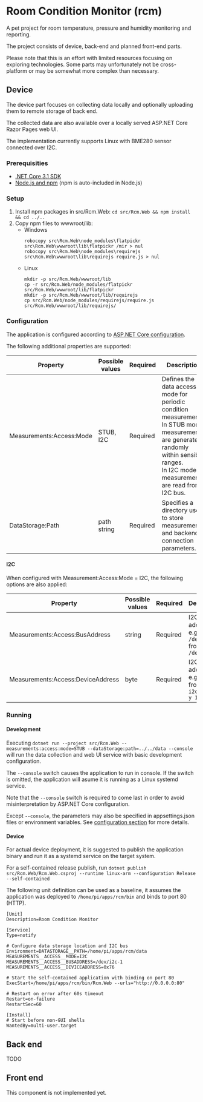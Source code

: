 # Room Condition Monitor (rcm)
A pet project for room temperature, pressure and humidity monitoring and reporting.

The project consists of device, back-end and planned front-end parts.

Please note that this is an effort with limited resources focusing on exploring technologies.
Some parts may unfortunately not be cross-platform or may be somewhat more complex than necessary.

## Device
The device part focuses on collecting data locally and optionally uploading them to remote storage of back end.

The collected data are also available over a locally served ASP.NET Core Razor Pages web UI.

The implementation currently supports Linux with BME280 sensor connected over I2C.

### Prerequisities
* [.NET Core 3.1 SDK](https://dotnet.microsoft.com/download)
* [Node.js and npm](https://nodejs.org/en/) (npm is auto-included in Node.js)

### Setup
1. Install npm packages in src/Rcm.Web: `cd src/Rcm.Web && npm install && cd ../..`
2. Copy npm files to wwwroot/lib:  
   * Windows  
      ```
     robocopy src\Rcm.Web\node_modules\flatpickr src\Rcm.Web\wwwroot\lib\flatpickr /mir > nul
     robocopy src\Rcm.Web\node_modules\requirejs src\Rcm.Web\wwwroot\lib\requirejs require.js > nul
     ```  
   * Linux  
      ```
     mkdir -p src/Rcm.Web/wwwroot/lib
     cp -r src/Rcm.Web/node_modules/flatpickr src/Rcm.Web/wwwroot/lib/flatpickr
     mkdir -p src/Rcm.Web/wwwroot/lib/requirejs
     cp src/Rcm.Web/node_modules/requirejs/require.js src/Rcm.Web/wwwroot/lib/requirejs/
     ```  

### Configuration
The application is configured according to [ASP.NET Core configuration](https://docs.microsoft.com/en-us/aspnet/core/fundamentals/configuration/?view=aspnetcore-3.1).

The following additional properties are supported:

| Property | Possible values | Required | Description |
| --- | --- | --- | --- |
| Measurements:Access:Mode | STUB, I2C | Required | Defines the data access mode for periodic condition measurements.<br>In STUB mode, measurements are generated randomly within sensible ranges.<br>In I2C mode, measurements are read from I2C bus. |
| DataStorage:Path | path string | Required | Specifies a directory used to store measurements and backend connection parameters. |


#### I2C
When configured with Measurement:Access:Mode = I2C, the following options are also applied:

| Property | Possible values | Required | Description |
| --- | --- | --- | --- |
| Measurements:Access:BusAddress | string | Required | I2C bus address, e.g. `/dev/i2c-1` from `ls /dev/*i2c*` |
| Measurements:Access:DeviceAddress | byte | Required | I2C device address, e.g. `0x76` from `i2cdetect -y 1` |

### Running
#### Development
Executing  `dotnet run --project src/Rcm.Web --measurements:access:mode=STUB --dataStorage:path=../../data --console` will run the data collection and web UI service with basic development configuration.  

The `--console` switch causes the application to run in console. If the switch is omitted, the application will asume it is running as a Linux systemd service.

Note that the `--console` switch is required to come last in order to avoid misinterpretation by ASP.NET Core configuration.

Except `--console`, the parameters may also be specified in appsettings.json files or environment variables. See [configuration section](#configuration) for more details.

#### Device
For actual device deployment, it is suggested to publish the application binary and run it as a systemd service on the target system.

For a self-contained release publish, run `dotnet publish src/Rcm.Web/Rcm.Web.csproj --runtime linux-arm --configuration Release --self-contained`

The following unit definition can be used as a baseline, it assumes the application was deployed to `/home/pi/apps/rcm/bin` and binds to port 80 (HTTP).
```
[Unit]
Description=Room Condition Monitor

[Service]
Type=notify

# Configure data storage location and I2C bus
Environment=DATASTORAGE__PATH=/home/pi/apps/rcm/data MEASUREMENTS__ACCESS__MODE=I2C MEASUREMENTS__ACCESS__BUSADDRESS=/dev/i2c-1 MEASUREMENTS__ACCESS__DEVICEADDRESS=0x76

# Start the self-contained application with binding on port 80
ExecStart=/home/pi/apps/rcm/bin/Rcm.Web --urls="http://0.0.0.0:80"

# Restart on error after 60s timeout
Restart=on-failure
RestartSec=60

[Install]
# Start before non-GUI shells
WantedBy=multi-user.target
```

## Back end
TODO

## Front end
This component is not implemented yet.
